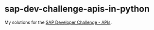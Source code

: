 # sap-dev-challenge-apis-in-python
My solutions for the [SAP Developer Challenge - APIs](https://blogs.sap.com/2023/08/01/sap-developer-challenge-apis/). 
